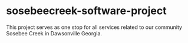 # sosebeecreek-software-project
This project serves as one stop for all services related to our community Sosebee Creek in Dawsonville Georgia.

